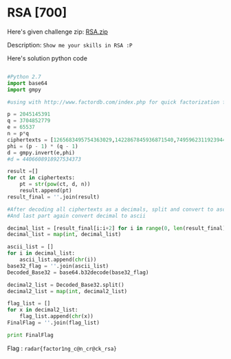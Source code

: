 # RSA [700]

Here's given challenge zip: [RSA.zip](https://github.com/ozancetin/CTF-Writeups/blob/master/2019/RADARCTF/RSA/RSA.zip?raw=true)

Description: 
```Show me your skills in RSA :P```

Here's solution python code

```python

#Python 2.7
import base64
import gmpy

#using with http://www.factordb.com/index.php for quick factorization for n = 7576962585305391589

p = 2045145391
q = 3704852779
e = 65537
n = p*q
ciphertexts = [1265683495754363029,1422867845936871540,7495962311923944330,6022768970112931054,229419552321932918,3656561926651753920,1772755866314518285,3365937215125857045,3360046468411685558,6665584816246982093,3989488349327732617,1904335850816135360,229419552321932918,31373686508890875,1772755866314518285,5055644333261405616,2288021297643029596,4671539261359863152,6643261674820189024,2766406176382193863,1642404682569206145,4025985104428009243,5398532251800069162,1221909921620717475,2288021297643029596,4671539261359863152,664769064133108811,2766406176382193863,515730720669796421,4822403277214863482,4131241857203411167,1873316133056870954,6851707709007888739,2526668656292689836,3596520484061456107,5493129668520855853,1259752622063528705,5484928886036822898,4688751828022785921,3365937215125857045,3360046468411685558,3958106079999151020,5523706116292801963,5055277716378667184,3031183450926368572,267859843632490692,1852208473064098919,888076521181220671,6238421347230771761,5942983273531489288,140608813077386938,2849086260420177433,7178491026098905107,3316744354054117337,1764251739829230819,339799054600629373]
phi = (p - 1) * (q - 1)
d = gmpy.invert(e,phi) 
#d = 4406608918927534373

result =[]
for ct in ciphertexts:
	pt = str(pow(ct, d, n))
	result.append(pt)
result_final = ''.join(result)

#After decoding all ciphertexts as a decimals, split and convert to ascii, then decode base32 
#And last part again convert decimal to ascii 

decimal_list = [result_final[i:i+2] for i in range(0, len(result_final), 2)]
decimal_list = map(int, decimal_list)

ascii_list = []
for i in decimal_list:
	ascii_list.append(chr(i))
base32_flag = ''.join(ascii_list)
Decoded_Base32 = base64.b32decode(base32_flag)

decimal2_list = Decoded_Base32.split()
decimal2_list = map(int, decimal2_list)

flag_list = []
for x in decimal2_list:
	flag_list.append(chr(x))
FinalFlag = ''.join(flag_list)

print FinalFlag

```

Flag : ```radar{factor1ng_c@n_cr@ck_rsa}```
